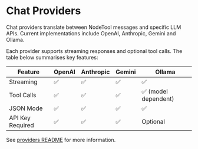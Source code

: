 # Chat Providers

Chat providers translate between NodeTool messages and specific LLM APIs.
Current implementations include OpenAI, Anthropic, Gemini and Ollama.

Each provider supports streaming responses and optional tool calls.
The table below summarises key features:

| Feature | OpenAI | Anthropic | Gemini | Ollama |
| ------- | ------ | --------- | ------ | ------ |
| Streaming | ✅ | ✅ | ✅ | ✅ |
| Tool Calls | ✅ | ✅ | ✅ | ✅ (model dependent) |
| JSON Mode | ✅ | ✅ | ✅ | ✅ |
| API Key Required | ✅ | ✅ | ✅ | Optional |

See [providers README](../src/nodetool/chat/providers/README.md) for more information.
